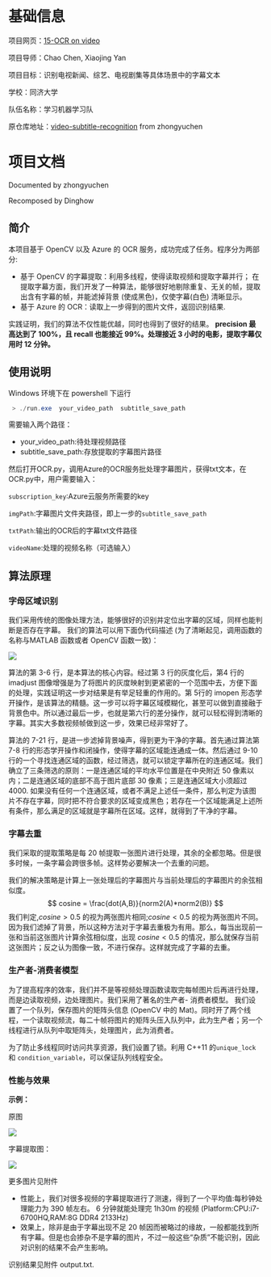 # 基础信息
项目网页：[15-OCR on video](http://studentclub.msra.cn/project/institute/10)

项目导师：Chao Chen, Xiaojing Yan

项目目标：识别电视新闻、综艺、电视剧集等具体场景中的字幕文本



学校：同济大学

队伍名称：学习机器学习队

原仓库地址：[video-subtitle-recognition](https://github.com/zhongyuchen/video-subtitle-recognition) from zhongyuchen

# 项目文档

Documented by zhongyuchen

Recomposed by Dinghow

## 简介

本项目基于 OpenCV 以及 Azure 的 OCR 服务，成功完成了任务。程序分为两部分:

- 基于 OpenCV 的字幕提取：利用多线程，使得读取视频和提取字幕并行； 在提取字幕方面，我们开发了一种算法，能够很好地剔除重复、无关的帧，提取出含有字幕的帧，并能滤掉背景 (使成黑色)，仅使字幕(白色) 清晰显示。
- 基于 Azure 的 OCR：读取上一步得到的图片文件，返回识别结果.

实践证明，我们的算法不仅性能优越，同时也得到了很好的结果。 **precision 最高达到了 100%，且 recall 也能接近 99%。处理接近 3 小时的电影，提取字幕仅用时 12 分钟。** 

## 使用说明

Windows 环境下在 powershell 下运行 

```powershell
 > ./run.exe  your_video_path  subtitle_save_path
```

需要输入两个路径：

- your_video_path:待处理视频路径
- subtitle_save_path:存放提取的字幕图片路径

然后打开OCR.py，调用Azure的OCR服务批处理字幕图片，获得txt文本，在OCR.py中，用户需要输入：

`subscription_key`:Azure云服务所需要的key

`imgPath`:字幕图片文件夹路径，即上一步的`subtitle_save_path`

`txtPath`:输出的OCR后的字幕txt文件路径

`videoName`:处理的视频名称（可选输入）



## 算法原理

### 字母区域识别

我们采用传统的图像处理方法，能够很好的识别并定位出字幕的区域，同样也能判断是否存在字幕。
我们的算法可以用下面伪代码描述 (为了清晰起见，调用函数的名称与MATLAB 函数或者 OpenCV 函数一致)： 

![](http://ouluvpd0z.bkt.clouddn.com/ocr_pseudocode1.png)

算法的第 3-6 行，是本算法的核心内容。经过第 3 行的灰度化后，第4 行的 imadjust 图像增强是为了将图片的灰度映射到更紧密的一个范围中去，方便下面的处理，实践证明这一步对结果是有举足轻重的作用的。第 5行的 imopen 形态学开操作，是该算法的精髓。这一步可以将字幕区域模糊化，甚至可以做到直接融于背景色中。所以通过最后一步，也就是第六行的差分操作，就可以轻松得到清晰的字幕。其实大多数视频帧做到这一步，效果已经非常好了。

算法的 7-21 行，是进一步滤掉背景噪声，得到更为干净的字幕。首先通过算法第 7-8 行的形态学开操作和闭操作，使得字幕的区域能连通成一体。然后通过 9-10 行的一个寻找连通区域的函数，经过筛选，就可以锁定字幕所在的连通区域。我们确立了三条筛选的原则：一是连通区域的平均水平位置是在中央附近 50 像素以内；二是连通区域的底部不高于图片底部 30 像素；三是连通区域大小须超过 4000. 如果没有任何一个连通区域，或者不满足上述任一条件，那么判定为该图片不存在字幕，同时把不符合要求的区域变成黑色；若存在一个区域能满足上述所有条件，那么满足的区域就是字幕所在区域。这样，就得到了干净的字幕。 

### 字幕去重

我们采取的提取策略是每 20 帧提取一张图片进行处理，其余的全都忽略。但是很多时候，一条字幕会跨很多帧。这样势必要解决一个去重的问题。

我们的解决策略是计算上一张处理后的字幕图片与当前处理后的字幕图片的余弦相似度。
$$
cosine = \frac{dot(A,B)}{norm2(A)*norm2(B)}
$$
我们判定,$cosine > 0.5$ 的视为两张图片相同;$cosine < 0.5$ 的视为两张图片不同。因为我们滤掉了背景，所以这种方法对于字幕去重极为有用。那么，每当出现前一张和当前这张图片计算余弦相似度，出现 $cosine < 0.5$ 的情况，那么就保存当前这张图片；反之认为图像一致，不进行保存。这样就完成了字幕的去重。 

### 生产者-消费者模型

为了提高程序的效率，我们并不是等视频处理函数读取完每帧图片后再进行处理，而是边读取视频，边处理图片。我们采用了著名的生产者- 消费者模型。
我们设置了一个队列，保存图片的矩阵头信息 (OpenCV 中的 Mat)。同时开了两个线程，一个读取视频流，每二十帧将图片的矩阵头压入队列中，此为生产者；另一个线程进行从队列中取矩阵头，处理图片，此为消费者。

为了防止多线程同时访问共享资源，我们设置了锁。利用 C++11 的`unique_lock` 和 `condition_variable`，可以保证队列线程安全。 

### 性能与效果

**示例：**

原图

![](http://ouluvpd0z.bkt.clouddn.com/img_80420.jpg)

字幕提取图：

![](http://ouluvpd0z.bkt.clouddn.com/604.png)

更多图片见附件

- 性能上，我们对很多视频的字幕提取进行了测速，得到了一个平均值:每秒钟处理能力为 390 帧左右。 6 分钟就能处理完 1h30m 的视频 (Platform:CPU:i7-6700HQ,RAM:8G DDR4 2133Hz)
- 效果上，除非是由于字幕出现不足 20 帧因而被略过的缘故，一般都能找到所有字幕。但是也会掺杂不是字幕的图片，不过一般这些“杂质”不能识别，因此对识别的结果不会产生影响。

识别结果见附件 output.txt.